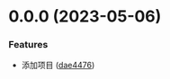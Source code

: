 # 0.0.0 (2023-05-06)


### Features

* 添加项目 ([dae4476](https://github.com/luguoqiang0810/few-code-view/commit/dae44761f32a654a0af9a2ae4bff777a352ed4ea))



